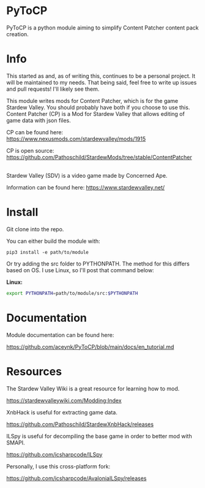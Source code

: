 # PyToCP

PyToCP is a python module aiming to simplify Content Patcher content pack creation.

# Info

This started as and, as of writing this, continues to be a personal project. It will be maintained to my needs. 
That being said, feel free to write up issues and pull requests! I'll likely see them.
<br>

This module writes mods for Content Patcher, which is for the game Stardew Valley. You should probably have both if you choose to use this.
<br>
Content Patcher (CP) is a Mod for Stardew Valley that allows editing of game data with json files.

CP can be found here: https://www.nexusmods.com/stardewvalley/mods/1915

CP is open source: https://github.com/Pathoschild/StardewMods/tree/stable/ContentPatcher  
<br>

Stardew Valley (SDV) is a video game made by Concerned Ape.

Information can be found here: https://www.stardewvalley.net/

# Install

Git clone into the repo.

You can either build the module with:

```
pip3 install -e path/to/module
```

Or try adding the src folder to PYTHONPATH. The method for this differs based on OS. I use Linux, so I'll post that command below:

**Linux:**

```sh
export PYTHONPATH=path/to/module/src:$PYTHONPATH
```

# Documentation

Module documentation can be found here:

https://github.com/aceynk/PyToCP/blob/main/docs/en_tutorial.md

# Resources

The Stardew Valley Wiki is a great resource for learning how to mod.

https://stardewvalleywiki.com/Modding:Index

XnbHack is useful for extracting game data.

https://github.com/Pathoschild/StardewXnbHack/releases

ILSpy is useful for decompiling the base game in order to better mod with SMAPI.

https://github.com/icsharpcode/ILSpy

Personally, I use this cross-platform fork:

https://github.com/icsharpcode/AvaloniaILSpy/releases